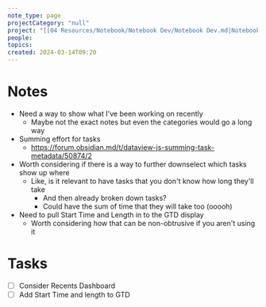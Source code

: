 ```yaml
---
note_type: page
projectCategory: "null"
project: "[[04 Resources/Notebook/Notebook Dev/Notebook Dev.md|Notebook Dev]]"
people: 
topics: 
created: 2024-03-14T09:20
---
```

# Notes
- Need a way to show what I've been working on recently
	- Maybe not the exact notes but even the categories would go a long way
- Summing effort for tasks
	- https://forum.obsidian.md/t/dataview-js-summing-task-metadata/50874/2
- Worth considering if there is a way to further downselect which tasks show up where
	- Like, is it relevant to have tasks that you don't know how long they'll take 
		- And then already broken down tasks?
		- Could have the sum of time that they will take too (ooooh)
- Need to pull Start Time and Length in to the GTD display 
	- Worth considering how that can be non-obtrusive if you aren't using it  
# Tasks
- [ ] Consider Recents Dashboard
- [ ] Add Start Time and length to GTD